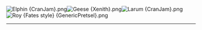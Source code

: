 ![Elphin {CranJam}.png](https://raw.githubusercontent.com/Klokinator/FE-Repo/main/Portrait%20Repository/FE06%20Mugs%20(Binding%20Blade)/Non-GBA%20style/Elphin%20%7BCranJam%7D.png "Elphin {CranJam}.png")![Geese {Xenith}.png](https://raw.githubusercontent.com/Klokinator/FE-Repo/main/Portrait%20Repository/FE06%20Mugs%20(Binding%20Blade)/Non-GBA%20style/Geese%20%7BXenith%7D.png "Geese {Xenith}.png")![Larum {CranJam}.png](https://raw.githubusercontent.com/Klokinator/FE-Repo/main/Portrait%20Repository/FE06%20Mugs%20(Binding%20Blade)/Non-GBA%20style/Larum%20%7BCranJam%7D.png "Larum {CranJam}.png")![Roy {Fates style} {GenericPretsel}.png](https://raw.githubusercontent.com/Klokinator/FE-Repo/main/Portrait%20Repository/FE06%20Mugs%20(Binding%20Blade)/Non-GBA%20style/Roy%20(Fates%20style)%20%7BGenericPretsel%7D.png "Roy {Fates style} {GenericPretsel}.png")



----

